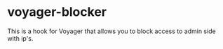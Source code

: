 # voyager-blocker
This is a hook for Voyager that allows you to block access to admin side with ip's.
